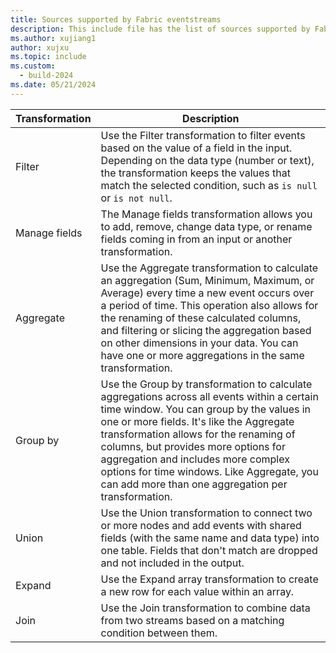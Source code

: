```yaml
---
title: Sources supported by Fabric eventstreams
description: This include file has the list of sources supported by Fabric eventstreams. 
ms.author: xujiang1
author: xujxu 
ms.topic: include
ms.custom:
  - build-2024
ms.date: 05/21/2024
---
```



| Transformation          | Description |
| --------------- | ---------- |
| Filter |  Use the Filter transformation to filter events based on the value of a field in the input. Depending on the data type (number or text), the transformation keeps the values that match the selected condition, such as `is null` or `is not null`. |
| Manage fields | The Manage fields transformation allows you to add, remove, change data type, or rename fields coming in from an input or another transformation. |
| Aggregate | Use the Aggregate transformation to calculate an aggregation (Sum, Minimum, Maximum, or Average) every time a new event occurs over a period of time. This operation also allows for the renaming of these calculated columns, and filtering or slicing the aggregation based on other dimensions in your data. You can have one or more aggregations in the same transformation. |
| Group by | Use the Group by transformation to calculate aggregations across all events within a certain time window. You can group by the values in one or more fields. It's like the Aggregate transformation allows for the renaming of columns, but provides more options for aggregation and includes more complex options for time windows. Like Aggregate, you can add more than one aggregation per transformation. |
| Union | Use the Union transformation to connect two or more nodes and add events with shared fields (with the same name and data type) into one table. Fields that don't match are dropped and not included in the output. |
| Expand | Use the Expand array transformation to create a new row for each value within an array. |
| Join | Use the Join transformation to combine data from two streams based on a matching condition between them. |

 